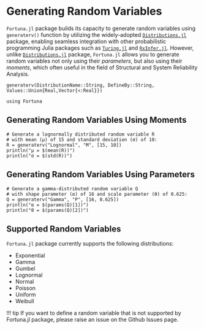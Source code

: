 # Generating Random Variables

`Fortuna.jl` package builds its capacity to generate random variables using `generaterv()` function by utilizing the widely-adopted [`Distributions.jl`](https://github.com/JuliaStats/Distributions.jl) package, enabling seamless integration with other probabilistic programming Julia packages such as [`Turing.jl`](https://github.com/TuringLang/Turing.jl) and [`RxInfer.jl`](https://github.com/biaslab/RxInfer.jl). However, unlike [`Distributions.jl`](https://github.com/JuliaStats/Distributions.jl) package, `Fortuna.jl` allows you to generate random variables not only using their *parameters*, but also using their *moments*, which often useful in the field of Structural and System Reliability Analysis.

```@docs
generaterv(DistributionName::String, DefineBy::String, Values::Union{Real,Vector{<:Real}})
```

```@setup GenerateRV
using Fortuna
```

## Generating Random Variables Using Moments

```@example GenerateRV
# Generate a lognormally distributed random variable R 
# with mean (μ) of 15 and standard deviation (σ) of 10:
R = generaterv("Lognormal", "M", [15, 10])
println("μ = $(mean(R))")
println("σ = $(std(R))")
```

## Generating Random Variables Using Parameters

```@example GenerateRV
# Generate a gamma-distributed random variable Q 
# with shape parameter (α) of 16 and scale parameter (θ) of 0.625:
Q = generaterv("Gamma", "P", [16, 0.625])
println("α = $(params(Q)[1])")
println("θ = $(params(Q)[2])")
```

## Supported Random Variables

`Fortuna.jl` package currently supports the following distributions:
- Exponential
- Gamma
- Gumbel
- Lognormal
- Normal
- Poisson
- Uniform
- Weibull

!!! tip
    If you want to define a random variable that is not supported by Fortuna.jl package, please raise an issue on the Github Issues page.